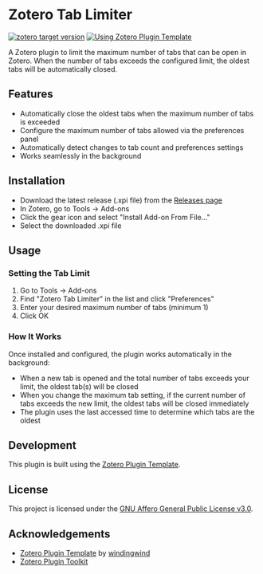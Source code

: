 # Zotero Tab Limiter

[![zotero target version](https://img.shields.io/badge/Zotero-7-green?style=flat-square&logo=zotero&logoColor=CC2936)](https://www.zotero.org)
[![Using Zotero Plugin Template](https://img.shields.io/badge/Using-Zotero%20Plugin%20Template-blue?style=flat-square&logo=github)](https://github.com/windingwind/zotero-plugin-template)

A Zotero plugin to limit the maximum number of tabs that can be open in Zotero. When the number of tabs exceeds the configured limit, the oldest tabs will be automatically closed.

## Features

- Automatically close the oldest tabs when the maximum number of tabs is exceeded
- Configure the maximum number of tabs allowed via the preferences panel
- Automatically detect changes to tab count and preferences settings
- Works seamlessly in the background

## Installation

- Download the latest release (.xpi file) from the [Releases page](https://github.com/david3684/zotero-tab-limiter/releases)
- In Zotero, go to Tools → Add-ons
- Click the gear icon and select "Install Add-on From File..."
- Select the downloaded .xpi file

## Usage

### Setting the Tab Limit

1. Go to Tools → Add-ons
2. Find "Zotero Tab Limiter" in the list and click "Preferences"
3. Enter your desired maximum number of tabs (minimum 1)
4. Click OK

### How It Works

Once installed and configured, the plugin works automatically in the background:

- When a new tab is opened and the total number of tabs exceeds your limit, the oldest tab(s) will be closed
- When you change the maximum tab setting, if the current number of tabs exceeds the new limit, the oldest tabs will be closed immediately
- The plugin uses the last accessed time to determine which tabs are the oldest

## Development

This plugin is built using the [Zotero Plugin Template](https://github.com/windingwind/zotero-plugin-template).

## License

This project is licensed under the [GNU Affero General Public License v3.0](LICENSE).

## Acknowledgements

- [Zotero Plugin Template](https://github.com/windingwind/zotero-plugin-template) by [windingwind](https://github.com/windingwind)
- [Zotero Plugin Toolkit](https://github.com/windingwind/zotero-plugin-toolkit)

